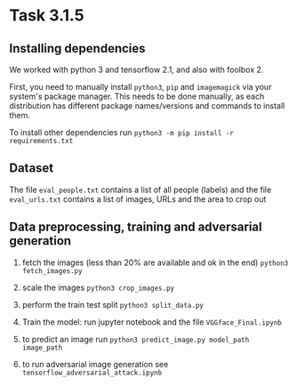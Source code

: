 # Task 3.1.5

## Installing dependencies 

We worked with python 3 and tensorflow 2.1, and also with foolbox 2.

First, you need to manually install `python3`, `pip` and `imagemagick` via your system's package manager.
This needs to be done manually, as each distribution has different package names/versions and commands to install them.

To install other dependencies run
`python3 -m pip install -r requirements.txt`

## Dataset

The file `eval_people.txt` contains a list of all people (labels) and the file `eval_urls.txt` contains a list of images, URLs and the area to crop out

## Data preprocessing, training and adversarial generation

1) fetch the images (less than 20% are available and ok in the end)
`python3 fetch_images.py`

2) scale the images
`python3 crop_images.py`

3) perform the train test split
 `python3 split_data.py`

4) Train the model: run jupyter notebook and the file `VGGface_Final.ipynb`

5) to predict an image run
`python3 predict_image.py model_path image_path` 

6) to run adversarial image generation see `tensorflow_adversarial_attack.ipynb`
